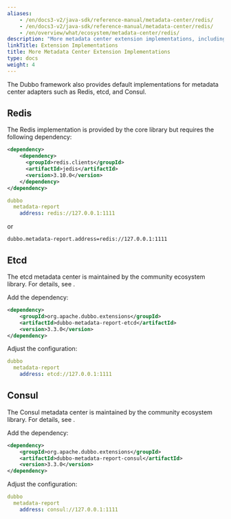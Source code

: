 ```yaml
---
aliases:
    - /en/docs3-v2/java-sdk/reference-manual/metadata-center/redis/
    - /en/docs3-v2/java-sdk/reference-manual/metadata-center/redis/
    - /en/overview/what/ecosystem/metadata-center/redis/
description: "More metadata center extension implementations, including redis, etcd, consul, etc."
linkTitle: Extension Implementations
title: More Metadata Center Extension Implementations
type: docs
weight: 4
---
```


The Dubbo framework also provides default implementations for metadata center adapters such as Redis, etcd, and Consul.

## Redis

The Redis implementation is provided by the core library but requires the following dependency:

```xml
<dependency>
	<dependency>
      <groupId>redis.clients</groupId>
      <artifactId>jedis</artifactId>
      <version>3.10.0</version>
    </dependency>
</dependency>
```

```yaml
dubbo
  metadata-report
    address: redis://127.0.0.1:1111
```

or

```properties
dubbo.metadata-report.address=redis://127.0.0.1:1111
```

## Etcd

The etcd metadata center is maintained by the community ecosystem library. For details, see [](https://github.com/apache/dubbo-spi-extensions/tree/master/dubbo-metadata-report-extensions/dubbo-metadata-report-etcd).

Add the dependency:

```xml
<dependency>
    <groupId>org.apache.dubbo.extensions</groupId>
    <artifactId>dubbo-metadata-report-etcd</artifactId>
    <version>3.3.0</version>
</dependency>
```

Adjust the configuration:

```yaml
dubbo
  metadata-report
    address: etcd://127.0.0.1:1111
```

## Consul

The Consul metadata center is maintained by the community ecosystem library. For details, see [](https://github.com/apache/dubbo-spi-extensions/tree/master/dubbo-metadata-report-extensions/dubbo-metadata-report-consul).

Add the dependency:

```xml
<dependency>
    <groupId>org.apache.dubbo.extensions</groupId>
    <artifactId>dubbo-metadata-report-consul</artifactId>
    <version>3.3.0</version>
</dependency>
```

Adjust the configuration:

```yaml
dubbo
  metadata-report
    address: consul://127.0.0.1:1111
```


